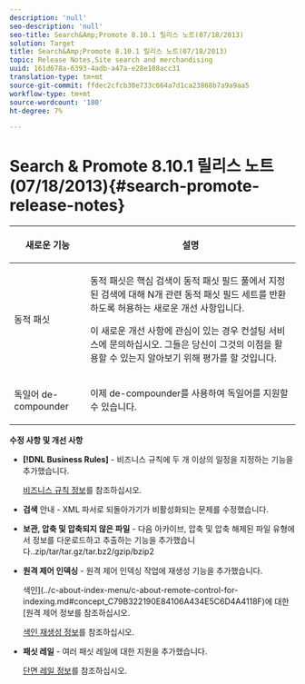 ```yaml
---
description: 'null'
seo-description: 'null'
seo-title: Search&Amp;Promote 8.10.1 릴리스 노트(07/18/2013)
solution: Target
title: Search&Amp;Promote 8.10.1 릴리스 노트(07/18/2013)
topic: Release Notes,Site search and merchandising
uuid: 161d678a-6393-4adb-a47a-e28e108acc31
translation-type: tm+mt
source-git-commit: ffdec2cfcb30e733c664a7d1ca23868b7a9a9aa5
workflow-type: tm+mt
source-wordcount: '180'
ht-degree: 7%

---
```



# Search &amp; Promote 8.10.1 릴리스 노트(07/18/2013){#search-promote-release-notes}

<table> 
 <thead> 
  <tr> 
   <th colname="col1" class="entry"> <p>새로운 기능 </p> </th> 
   <th colname="col2" class="entry"> <p>설명 </p> </th> 
  </tr> 
 </thead>
 <tbody> 
  <tr> 
   <td colname="col1"> <p>동적 패싯 </p> </td> 
   <td colname="col2"> <p> 동적 패싯은 핵심 검색이 동적 패싯 필드 풀에서 지정된 검색에 대해 N개 관련 동적 패싯 필드 세트를 반환하도록 허용하는 새로운 개선 사항입니다. </p> <p> 이 새로운 개선 사항에 관심이 있는 경우 컨설팅 서비스에 문의하십시오. 그들은 당신이 그것의 이점을 활용할 수 있는지 알아보기 위해 평가를 할 것입니다. </p> </td> 
  </tr> 
  <tr> 
   <td colname="col1"> <p>독일어 de-compounder </p> </td> 
   <td colname="col2"> <p> 이제 de-compounder를 사용하여 독일어를 지원할 수 있습니다. </p> </td> 
  </tr> 
 </tbody> 
</table>

**수정 사항 및 개선 사항**

* **[!DNL Business Rules]** - 비즈니스 규칙에 두 개 이상의 일정을 지정하는 기능을 추가했습니다.

   [비즈니스 규칙 정보](../c-about-rules-menu/c-about-business-rules.md#concept_2A93D76216754D3D8412CDEA00BD26BD)를 참조하십시오.

* **검색**  안내 - XML 파서로 되돌아가기가 비활성화되는 문제를 수정했습니다.
* **보관, 압축 및 압축되지 않은 파일**  - 다음 아카이브, 압축 및 압축 해제된 파일 유형에서 정보를 다운로드하고 추출하는 기능을 추가했습니다..zip/tar/tar.gz/tar.bz2/gzip/bzip2
* **원격 제어 인덱싱**  - 원격 제어 인덱싱 작업에 재생성 기능을 추가했습니다.

   색인](../c-about-index-menu/c-about-remote-control-for-indexing.md#concept_C79B322190E84106A434E5C6D4A4118F)에 대한 [원격 제어 정보를 참조하십시오.

   [색인 재생성 정보](../c-about-index-menu/c-about-regenerate-index.md#concept_6CBE6B8D18EF47D293091CBA542245FA)를 참조하십시오.

* **패싯 레일**  - 여러 패싯 레일에 대한 지원을 추가했습니다.

   [단면 레일 정보](../c-about-design-menu/c-about-facet-rails.md#concept_1FDC8BCDFFC84A0889DA670F63D5F6DB)를 참조하십시오.

